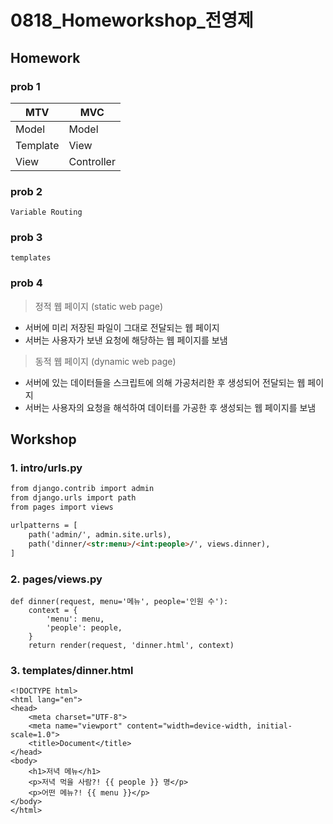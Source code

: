 # 0818_Homeworkshop_전영제

## Homework

### prob 1

| MTV      | MVC        |
| -------- | ---------- |
| Model    | Model      |
| Template | View       |
| View     | Controller |



### prob 2

```
Variable Routing
```



### prob 3

```
templates
```



### prob 4

> 정적 웹 페이지 (static web page)

- 서버에 미리 저장된 파일이 그대로 전달되는 웹 페이지
- 서버는 사용자가 보낸 요청에 해당하는 웹 페이지를 보냄



> 동적 웹 페이지 (dynamic web page)

- 서버에 있는 데이터들을 스크립트에 의해 가공처리한 후 생성되어  전달되는 웹 페이지
- 서버는 사용자의 요청을 해석하여 데이터를 가공한 후 생성되는 웹 페이지를  보냄



## Workshop

### 1. intro/urls.py

```html
from django.contrib import admin
from django.urls import path
from pages import views

urlpatterns = [
    path('admin/', admin.site.urls),
    path('dinner/<str:menu>/<int:people>/', views.dinner),
]
```

### 2. pages/views.py

```
def dinner(request, menu='메뉴', people='인원 수'):
    context = {
        'menu': menu,
        'people': people,
    }
    return render(request, 'dinner.html', context)
```

### 3. templates/dinner.html

```
<!DOCTYPE html>
<html lang="en">
<head>
    <meta charset="UTF-8">
    <meta name="viewport" content="width=device-width, initial-scale=1.0">
    <title>Document</title>
</head>
<body>
    <h1>저녁 메뉴</h1>
    <p>저녁 먹을 사람?! {{ people }} 명</p>
    <p>어떤 메뉴?! {{ menu }}</p>
</body>
</html>
```



